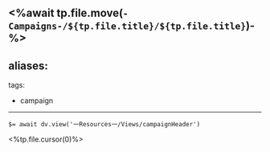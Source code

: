 <%await tp.file.move(`-Campaigns-/${tp.file.title}/${tp.file.title}`)-%>
---
aliases:
  - 
tags:
  - campaign
---

`$= await dv.view('一Resources一/Views/campaignHeader')`

<%tp.file.cursor(0)%>